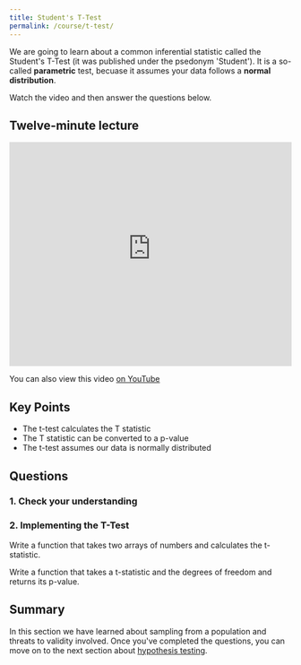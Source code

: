 ```yaml
---
title: Student's T-Test
permalink: /course/t-test/
---
```


We are going to learn about a common inferential statistic called the Student's T-Test (it was published under the psedonym 'Student'). It is a so-called **parametric** test, becuase it assumes your data follows a **normal distribution**.

Watch the video and then answer the questions below.

## Twelve-minute lecture

<iframe width="100%" height="400px" src="https://www.youtube-nocookie.com/embed/X_f8upZKcKc" frameborder="0" allow="accelerometer; autoplay; encrypted-media; gyroscope; picture-in-picture" allowfullscreen></iframe>

You can also view this video [on YouTube](https://youtu.be/X_f8upZKcKc)

## Key Points

* The t-test calculates the T statistic
* The T statistic can be converted to a p-value
* The t-test assumes our data is normally distributed

## Questions

### 1. Check your understanding

### 2. Implementing the T-Test

Write a function that takes two arrays of numbers and calculates the t-statistic.

Write a function that takes a t-statistic and the degrees of freedom and returns its p-value.

## Summary

In this section we have learned about sampling from a population and threats to validity involved. Once you've completed the questions, you can move on to the next section about [hypothesis testing](../hypothesis-testing/).